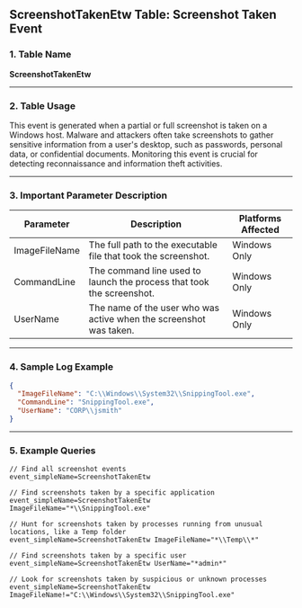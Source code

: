 ## ScreenshotTakenEtw Table: Screenshot Taken Event

### 1. Table Name
**ScreenshotTakenEtw**

---

### 2. Table Usage
This event is generated when a partial or full screenshot is taken on a Windows host. Malware and attackers often take screenshots to gather sensitive information from a user's desktop, such as passwords, personal data, or confidential documents. Monitoring this event is crucial for detecting reconnaissance and information theft activities.

---

### 3. Important Parameter Description

| Parameter | Description | Platforms Affected |
|---|---|---|
| ImageFileName | The full path to the executable file that took the screenshot. | Windows Only |
| CommandLine | The command line used to launch the process that took the screenshot. | Windows Only |
| UserName | The name of the user who was active when the screenshot was taken. | Windows Only |

---

### 4. Sample Log Example

```json
{
  "ImageFileName": "C:\\Windows\\System32\\SnippingTool.exe",
  "CommandLine": "SnippingTool.exe",
  "UserName": "CORP\\jsmith"
}
```
---
### 5. Example Queries
```xql
// Find all screenshot events
event_simpleName=ScreenshotTakenEtw

// Find screenshots taken by a specific application
event_simpleName=ScreenshotTakenEtw ImageFileName="*\\SnippingTool.exe"

// Hunt for screenshots taken by processes running from unusual locations, like a Temp folder
event_simpleName=ScreenshotTakenEtw ImageFileName="*\\Temp\\*"

// Find screenshots taken by a specific user
event_simpleName=ScreenshotTakenEtw UserName="*admin*"

// Look for screenshots taken by suspicious or unknown processes
event_simpleName=ScreenshotTakenEtw ImageFileName!="C:\\Windows\\System32\\SnippingTool.exe"
```